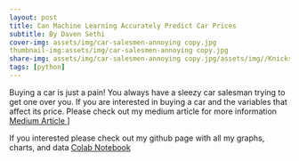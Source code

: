 ```yaml
---
layout: post
title: Can Machine Learning Accurately Predict Car Prices
subtitle: By Daven Sethi 
cover-img: assets/img/car-salesmen-annoying copy.jpg
thumbnail-img:assets/img/car-salesmen-annoying copy.jpg
share-img: assets/img/car-salesmen-annoying copy.jpg/assets/img//Knicks.png
tags: [python]
---
```


Buying a car is just a pain!  You always have a sleezy car salesman trying to get one over you.  If you are interested in buying a car and the variables that affect  its price.  Please check out my medium article for more information [Medium Article ](https://medium.com/p/bcebfaeed4c7/edit)]

If you interested please check out my github page with all my graphs, charts, and data 
[Colab Notebook](https://colab.research.google.com/drive/1WEBgj9KWV630HTG9R03Ohi-XYF4PXEkT#scrollTo=AJJGg981YH2C&line=1&uniqifier=1)
